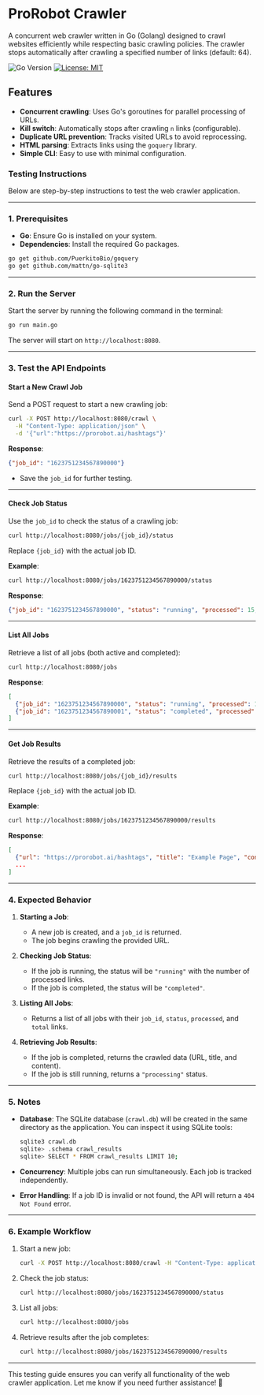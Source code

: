 # ProRobot Crawler

A concurrent web crawler written in Go (Golang) designed to crawl websites efficiently while respecting basic crawling policies. The crawler stops automatically after crawling a specified number of links (default: 64).

![Go Version](https://img.shields.io/badge/go-%3E%3D1.21-blue)
[![License: MIT](https://img.shields.io/badge/License-MIT-yellow.svg)](https://opensource.org/licenses/MIT)

## Features

- **Concurrent crawling**: Uses Go's goroutines for parallel processing of URLs.
- **Kill switch**: Automatically stops after crawling `n` links (configurable).
- **Duplicate URL prevention**: Tracks visited URLs to avoid reprocessing.
- **HTML parsing**: Extracts links using the `goquery` library.
- **Simple CLI**: Easy to use with minimal configuration.

### **Testing Instructions**

Below are step-by-step instructions to test the web crawler application.

---

### **1. Prerequisites**

- **Go**: Ensure Go is installed on your system.
- **Dependencies**: Install the required Go packages.

```bash
go get github.com/PuerkitoBio/goquery
go get github.com/mattn/go-sqlite3
```

---

### **2. Run the Server**

Start the server by running the following command in the terminal:

```bash
go run main.go
```

The server will start on `http://localhost:8080`.

---

### **3. Test the API Endpoints**

#### **Start a New Crawl Job**

Send a POST request to start a new crawling job:

```bash
curl -X POST http://localhost:8080/crawl \
  -H "Content-Type: application/json" \
  -d '{"url":"https://prorobot.ai/hashtags"}'
```

**Response**:
```json
{"job_id": "1623751234567890000"}
```

- Save the `job_id` for further testing.

---

#### **Check Job Status**

Use the `job_id` to check the status of a crawling job:

```bash
curl http://localhost:8080/jobs/{job_id}/status
```

Replace `{job_id}` with the actual job ID.

**Example**:
```bash
curl http://localhost:8080/jobs/1623751234567890000/status
```

**Response**:
```json
{"job_id": "1623751234567890000", "status": "running", "processed": 15, "total": 64}
```

---

#### **List All Jobs**

Retrieve a list of all jobs (both active and completed):

```bash
curl http://localhost:8080/jobs
```

**Response**:
```json
[
  {"job_id": "1623751234567890000", "status": "running", "processed": 15, "total": 64},
  {"job_id": "1623751234567890001", "status": "completed", "processed": 64, "total": 64}
]
```

---

#### **Get Job Results**

Retrieve the results of a completed job:

```bash
curl http://localhost:8080/jobs/{job_id}/results
```

Replace `{job_id}` with the actual job ID.

**Example**:
```bash
curl http://localhost:8080/jobs/1623751234567890000/results
```

**Response**:
```json
[
  {"url": "https://prorobot.ai/hashtags", "title": "Example Page", "content": "Lorem ipsum..."},
  ...
]
```

---

### **4. Expected Behavior**

1. **Starting a Job**:
   - A new job is created, and a `job_id` is returned.
   - The job begins crawling the provided URL.

2. **Checking Job Status**:
   - If the job is running, the status will be `"running"` with the number of processed links.
   - If the job is completed, the status will be `"completed"`.

3. **Listing All Jobs**:
   - Returns a list of all jobs with their `job_id`, `status`, `processed`, and `total` links.

4. **Retrieving Job Results**:
   - If the job is completed, returns the crawled data (URL, title, and content).
   - If the job is still running, returns a `"processing"` status.

---

### **5. Notes**

- **Database**: The SQLite database (`crawl.db`) will be created in the same directory as the application. You can inspect it using SQLite tools:
  ```bash
  sqlite3 crawl.db
  sqlite> .schema crawl_results
  sqlite> SELECT * FROM crawl_results LIMIT 10;
  ```

- **Concurrency**: Multiple jobs can run simultaneously. Each job is tracked independently.

- **Error Handling**: If a job ID is invalid or not found, the API will return a `404 Not Found` error.

---

### **6. Example Workflow**

1. Start a new job:
   ```bash
   curl -X POST http://localhost:8080/crawl -H "Content-Type: application/json" -d '{"url":"https://prorobot.ai/hashtags"}'
   ```

2. Check the job status:
   ```bash
   curl http://localhost:8080/jobs/1623751234567890000/status
   ```

3. List all jobs:
   ```bash
   curl http://localhost:8080/jobs
   ```

4. Retrieve results after the job completes:
   ```bash
   curl http://localhost:8080/jobs/1623751234567890000/results
   ```

---

This testing guide ensures you can verify all functionality of the web crawler application. Let me know if you need further assistance! 🚀